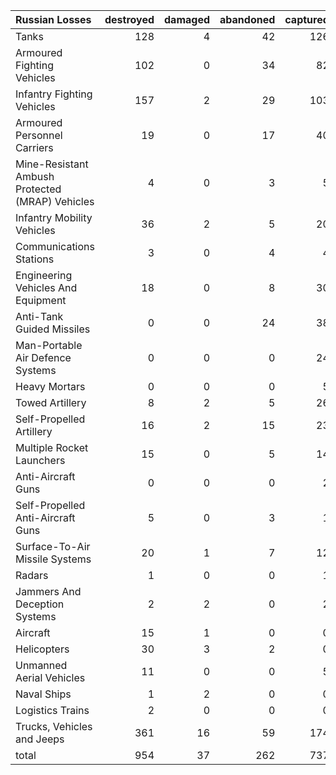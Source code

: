 | Russian Losses                                   |   destroyed |   damaged |   abandoned |   captured |   total |
|:-------------------------------------------------|------------:|----------:|------------:|-----------:|--------:|
| Tanks                                            |         128 |         4 |          42 |        126 |     300 |
| Armoured Fighting Vehicles                       |         102 |         0 |          34 |         82 |     218 |
| Infantry Fighting Vehicles                       |         157 |         2 |          29 |        103 |     291 |
| Armoured Personnel Carriers                      |          19 |         0 |          17 |         40 |      76 |
| Mine-Resistant Ambush Protected  (MRAP) Vehicles |           4 |         0 |           3 |          5 |      12 |
| Infantry Mobility Vehicles                       |          36 |         2 |           5 |         20 |      63 |
| Communications Stations                          |           3 |         0 |           4 |          4 |      11 |
| Engineering Vehicles And Equipment               |          18 |         0 |           8 |         30 |      56 |
| Anti-Tank Guided Missiles                        |           0 |         0 |          24 |         38 |      62 |
| Man-Portable Air Defence Systems                 |           0 |         0 |           0 |         24 |      24 |
| Heavy Mortars                                    |           0 |         0 |           0 |          5 |       5 |
| Towed Artillery                                  |           8 |         2 |           5 |         26 |      41 |
| Self-Propelled Artillery                         |          16 |         2 |          15 |         23 |      56 |
| Multiple Rocket Launchers                        |          15 |         0 |           5 |         14 |      34 |
| Anti-Aircraft Guns                               |           0 |         0 |           0 |          2 |       2 |
| Self-Propelled Anti-Aircraft Guns                |           5 |         0 |           3 |          1 |       9 |
| Surface-To-Air Missile Systems                   |          20 |         1 |           7 |         12 |      40 |
| Radars                                           |           1 |         0 |           0 |          1 |       2 |
| Jammers And Deception Systems                    |           2 |         2 |           0 |          2 |       6 |
| Aircraft                                         |          15 |         1 |           0 |          0 |      16 |
| Helicopters                                      |          30 |         3 |           2 |          0 |      35 |
| Unmanned Aerial Vehicles                         |          11 |         0 |           0 |          5 |      16 |
| Naval Ships                                      |           1 |         2 |           0 |          0 |       3 |
| Logistics Trains                                 |           2 |         0 |           0 |          0 |       2 |
| Trucks, Vehicles and Jeeps                       |         361 |        16 |          59 |        174 |     610 |
| total                                            |         954 |        37 |         262 |        737 |    1990 |